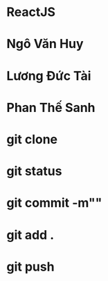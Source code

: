 # ReactJS
# Ngô Văn Huy
# Lương Đức Tài
# Phan Thế Sanh

# git clone 
# git  status
# git commit -m""
# git add .
# git push
